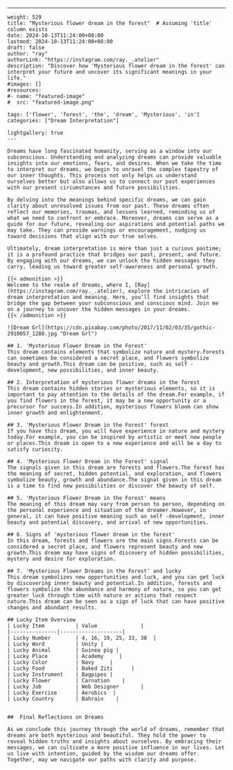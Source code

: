 ---
    weight: 529
    title: "Mysterious flower dream in the forest"  # Assuming 'title' column exists
    date: 2024-10-13T11:24:00+08:00
    lastmod: 2024-10-13T11:24:00+08:00
    draft: false
    author: "ray"
    authorLink: "https://instagram.com/ray._.atelier"
    description: "Discover how 'Mysterious flower dream in the forest' can interpret your future and uncover its significant meanings in your life."
    #images: []
    #resources:
    #- name: "featured-image"
    #  src: "featured-image.png"
    
    tags: ['flower', 'forest', 'the', 'dream', 'Mysterious', 'in']
    categories: ["Dream Interpretation"]
    
    lightgallery: true
    ---
    
    Dreams have long fascinated humanity, serving as a window into our subconscious. Understanding and analyzing dreams can provide valuable insights into our emotions, fears, and desires. When we take the time to interpret our dreams, we begin to unravel the complex tapestry of our inner thoughts. This process not only helps us understand ourselves better but also allows us to connect our past experiences with our present circumstances and future possibilities.
    
    By delving into the meanings behind specific dreams, we can gain clarity about unresolved issues from our past. These dreams often reflect our memories, traumas, and lessons learned, reminding us of what we need to confront or embrace. Moreover, dreams can serve as a guide for our future, revealing our aspirations and potential paths we may take. They can provide warnings or encouragement, nudging us toward decisions that align with our true selves.
    
    Ultimately, dream interpretation is more than just a curious pastime; it is a profound practice that bridges our past, present, and future. By engaging with our dreams, we can unlock the hidden messages they carry, leading us toward greater self-awareness and personal growth.
    
    {{< admonition >}}
    Welcome to the realm of dreams, where I, [Ray](https://instagram.com/ray._.atelier), explore the intricacies of dream interpretation and meaning. Here, you’ll find insights that bridge the gap between your subconscious and conscious mind. Join me on a journey to uncover the hidden messages in your dreams.
    {{< /admonition >}}
    
    ![Dream Grl](https://cdn.pixabay.com/photo/2017/11/02/03/35/gothic-2910057_1280.jpg "Dream Grl")
    
    ## 1. 'Mysterious Flower Dream in the Forest'
    This dream contains elements that symbolize nature and mystery.Forests can sometimes be considered a secret place, and flowers symbolize beauty and growth.This dream can be positive, such as self -development, new possibilities, and inner beauty.
    
    ## 2. Interpretation of mysterious flower dreams in the forest
    This dream contains hidden stories or mysterious elements, so it is important to pay attention to the details of the dream.For example, if you find flowers in the forest, it may be a new opportunity or a precursor for success.In addition, mysterious flowers bloom can show inner growth and enlightenment.
    
    ## 3. 'Mysterious Flower Dream in the Forest' forest
    If you have this dream, you will have experience in nature and mystery today.For example, you can be inspired by artistic or meet new people or places.This dream is open to a new experience and will be a day to satisfy curiosity.
    
    ## 4. 'Mysterious Flower Dream in the Forest' signal
    The signals given in this dream are forests and flowers.The forest has the meaning of secret, hidden potential, and exploration, and flowers symbolize beauty, growth and abundance.The signal given in this dream is a time to find new possibilities or discover the beauty of self.
    
    ## 5. 'Mysterious Flower Dream in the Forest' means
    The meaning of this dream may vary from person to person, depending on the personal experience and situation of the dreamer.However, in general, it can have positive meaning such as self -development, inner beauty and potential discovery, and arrival of new opportunities.
    
    ## 6. Signs of 'mysterious flower dream in the forest'
    In this dream, forests and flowers are the main signs.Forests can be considered a secret place, and flowers represent beauty and new growth.This dream may have signs of discovery of hidden possibilities, mystery and desire for exploration.
    
    ## 7. 'Mysterious Flower Dreams in the Forest' and lucky
    This dream symbolizes new opportunities and luck, and you can get luck by discovering inner beauty and potential.In addition, forests and flowers symbolize the abundance and harmony of nature, so you can get greater luck through time with nature or actions that respect nature.This dream can be seen as a sign of luck that can have positive changes and abundant results.
    
    ## Lucky Item Overview
    | Lucky Item          | Value              |
    |---------------|--------------------|
    | Lucky Number        | 4, 16, 19, 25, 33, 38  |
    | Lucky Word          | Unity |
    | Lucky Animal        | Guinea pig |
    | Lucky Place         | Academy     |
    | Lucky Color         | Navy     |
    | Lucky Food          | Baked Ziti      |
    | Lucky Instrument    | Bagpipes |
    | Lucky Flower        | Carnation    |
    | Lucky Job           | Web Designer       |
    | Lucky Exercise      | Aerobics  |
    | Lucky Country       | Bahrain    |
    
    
    ##  Final Reflections on Dreams
    
    As we conclude this journey through the world of dreams, remember that dreams are both mysterious and beautiful. They hold the power to reveal hidden truths and insights about ourselves. By embracing their messages, we can cultivate a more positive influence in our lives. Let us live with intention, guided by the wisdom our dreams offer. Together, may we navigate our paths with clarity and purpose.
    